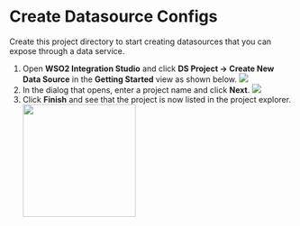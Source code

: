 # Create Datasource Configs

Create this project directory to start creating datasources that you can expose through a data service.

1. Open **WSO2 Integration Studio** and click **DS Project → Create New Data Source** in the **Getting Started** view as shown below.
    <img src="{{base_path}}/assets/img/integrate/create_project/datasourrce-project.png">
2. In the dialog that opens, enter a project name and click **Next**.
    <img src="{{base_path}}/assets/img/integrate/create_project/datasource-project-dialog.png">
3. Click **Finish** and see that the project is now listed in the project explorer.
    <img src="{{base_path}}/assets/img/integrate/create_project/datasource-project-explorer.png" width="200">

